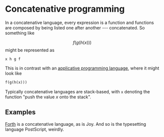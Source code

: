 # Concatenative programming

In a concatenative language, every expression is a function and functions are composed by being listed one after another --- concatenated. So something like

$$
f(g(h(x)))
$$
might be represented as

```forth
x h g f
```

This is in contrast with an [applicative programming language](Programming/Concepts/Applicative%20programming.md), where it might look like

```python
f(g(h(x)))
```

Typically concatenative languages are stack-based, with `x` denoting the function "push the value $x$ onto the stack".
## Examples

[Forth](garden/Programming/Languages/Forth.md) is a concatenative language, as is Joy. And so is the typesetting language PostScript, weirdly.